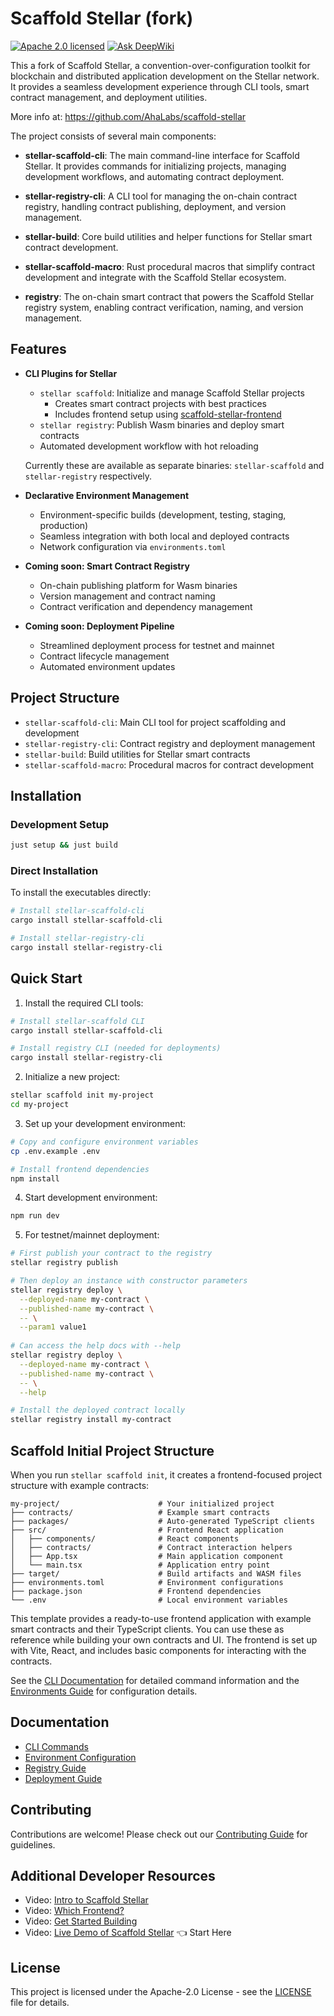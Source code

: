 # Scaffold Stellar (fork)

[![Apache 2.0 licensed](https://img.shields.io/badge/license-apache%202.0-blue.svg)](LICENSE)
[![Ask DeepWiki](https://deepwiki.com/badge.svg)](https://deepwiki.com/AhaLabs/scaffold-stellar)

This a fork of Scaffold Stellar, a convention-over-configuration toolkit for blockchain and distributed application development on the Stellar network. It provides a seamless development experience through CLI tools, smart contract management, and deployment utilities. 

More info at: https://github.com/AhaLabs/scaffold-stellar

The project consists of several main components:

- **stellar-scaffold-cli**: The main command-line interface for Scaffold Stellar. It provides commands for initializing projects, managing development workflows, and automating contract deployment.

- **stellar-registry-cli**: A CLI tool for managing the on-chain contract registry, handling contract publishing, deployment, and version management.

- **stellar-build**: Core build utilities and helper functions for Stellar smart contract development.

- **stellar-scaffold-macro**: Rust procedural macros that simplify contract development and integrate with the Scaffold Stellar ecosystem.

- **registry**: The on-chain smart contract that powers the Scaffold Stellar registry system, enabling contract verification, naming, and version management.


## Features

- **CLI Plugins for Stellar**
  - `stellar scaffold`: Initialize and manage Scaffold Stellar projects
    - Creates smart contract projects with best practices
    - Includes frontend setup using [scaffold-stellar-frontend](https://github.com/AhaLabs/scaffold-stellar-frontend)
  - `stellar registry`: Publish Wasm binaries and deploy smart contracts
  - Automated development workflow with hot reloading

  Currently these are available as separate binaries: `stellar-scaffold` and `stellar-registry` respectively.

- **Declarative Environment Management**
  - Environment-specific builds (development, testing, staging, production)
  - Seamless integration with both local and deployed contracts
  - Network configuration via `environments.toml`

- **Coming soon: Smart Contract Registry**
  - On-chain publishing platform for Wasm binaries
  - Version management and contract naming
  - Contract verification and dependency management

- **Coming soon: Deployment Pipeline**
  - Streamlined deployment process for testnet and mainnet
  - Contract lifecycle management
  - Automated environment updates

## Project Structure

- `stellar-scaffold-cli`: Main CLI tool for project scaffolding and development
- `stellar-registry-cli`: Contract registry and deployment management
- `stellar-build`: Build utilities for Stellar smart contracts
- `stellar-scaffold-macro`: Procedural macros for contract development

## Installation

### Development Setup
```bash
just setup && just build
```

### Direct Installation
To install the executables directly:

```bash
# Install stellar-scaffold-cli
cargo install stellar-scaffold-cli

# Install stellar-registry-cli
cargo install stellar-registry-cli
```

## Quick Start

1. Install the required CLI tools:
```bash
# Install stellar-scaffold CLI
cargo install stellar-scaffold-cli

# Install registry CLI (needed for deployments)
cargo install stellar-registry-cli
```

2. Initialize a new project:
```bash
stellar scaffold init my-project
cd my-project
```

3. Set up your development environment:
```bash
# Copy and configure environment variables
cp .env.example .env

# Install frontend dependencies
npm install
```

4. Start development environment:
```bash
npm run dev
```

5. For testnet/mainnet deployment:
```bash
# First publish your contract to the registry
stellar registry publish

# Then deploy an instance with constructor parameters
stellar registry deploy \
  --deployed-name my-contract \
  --published-name my-contract \
  -- \
  --param1 value1
  
# Can access the help docs with --help
stellar registry deploy \
  --deployed-name my-contract \
  --published-name my-contract \
  -- \
  --help

# Install the deployed contract locally
stellar registry install my-contract
```

## Scaffold Initial Project Structure

When you run `stellar scaffold init`, it creates a frontend-focused project structure with example contracts:

```
my-project/                      # Your initialized project
├── contracts/                   # Example smart contracts
├── packages/                    # Auto-generated TypeScript clients
├── src/                         # Frontend React application
│   ├── components/              # React components
│   ├── contracts/               # Contract interaction helpers
│   ├── App.tsx                  # Main application component
│   └── main.tsx                 # Application entry point
├── target/                      # Build artifacts and WASM files
├── environments.toml            # Environment configurations
├── package.json                 # Frontend dependencies
└── .env                         # Local environment variables
```

This template provides a ready-to-use frontend application with example smart contracts and their TypeScript clients. You can use these as reference while building your own contracts and UI. The frontend is set up with Vite, React, and includes basic components for interacting with the contracts.

See the [CLI Documentation](./docs/cli.md) for detailed command information and the [Environments Guide](./docs/environments.md) for configuration details.

## Documentation

- [CLI Commands](./docs/cli.md)
- [Environment Configuration](./docs/environments.md)
- [Registry Guide](./docs/registry.md)
- [Deployment Guide](./docs/deployment.md)

## Contributing

Contributions are welcome! Please check out our [Contributing Guide](CONTRIBUTING.md) for guidelines.

## Additional Developer Resources
- Video: [Intro to Scaffold Stellar](https://www.youtube.com/watch?v=559ht4K4pkM)
- Video: [Which Frontend?](https://www.youtube.com/watch?v=pz7O54Oia_w)
- Video: [Get Started Building](https://www.youtube.com/watch?v=H-M962aPuTk)
- Video: [Live Demo of Scaffold Stellar](https://www.youtube.com/watch?v=0syGaIn3ULk) 👈 Start Here

## License

This project is licensed under the Apache-2.0 License - see the [LICENSE](LICENSE) file for details.
